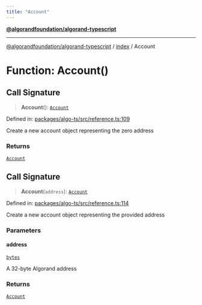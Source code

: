 ```yaml
---
title: "Account"
---
```


[**@algorandfoundation/algorand-typescript**](../../README.md)

***

[@algorandfoundation/algorand-typescript](../../README.md) / [index](../README.md) / Account

# Function: Account()

## Call Signature

> **Account**(): [`Account`](../type-aliases/Account.md)

Defined in: [packages/algo-ts/src/reference.ts:109](https://github.com/algorandfoundation/puya-ts/blob/main/packages/algo-ts/src/reference.ts#L109)

Create a new account object representing the zero address

### Returns

[`Account`](../type-aliases/Account.md)

## Call Signature

> **Account**(`address`): [`Account`](../type-aliases/Account.md)

Defined in: [packages/algo-ts/src/reference.ts:114](https://github.com/algorandfoundation/puya-ts/blob/main/packages/algo-ts/src/reference.ts#L114)

Create a new account object representing the provided address

### Parameters

#### address

[`bytes`](../type-aliases/bytes.md)

A 32-byte Algorand address

### Returns

[`Account`](../type-aliases/Account.md)

